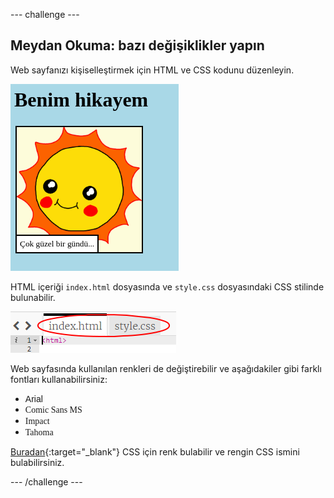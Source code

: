 --- challenge ---

## Meydan Okuma: bazı değişiklikler yapın

Web sayfanızı kişiselleştirmek için HTML ve CSS kodunu düzenleyin.

![ekran görüntüsü](images/story-changes.png)

HTML içeriği `index.html` dosyasında ve `style.css` dosyasındaki CSS stilinde bulunabilir.

![ekran görüntüsü](images/story-files.png)

Web sayfasında kullanılan renkleri de değiştirebilir ve aşağıdakiler gibi farklı fontları kullanabilirsiniz:

+ <span style="font-family: Arial;">Arial</span>
+ <span style="font-family: Comic Sans MS;">Comic Sans MS</span>
+ <span style="font-family: Impact;">Impact</span>
+ <span style="font-family: Tahoma;">Tahoma</span>

[Buradan](http://jumpto.cc/colours){:target="_blank"} CSS için renk bulabilir ve rengin CSS ismini bulabilirsiniz.

--- /challenge ---